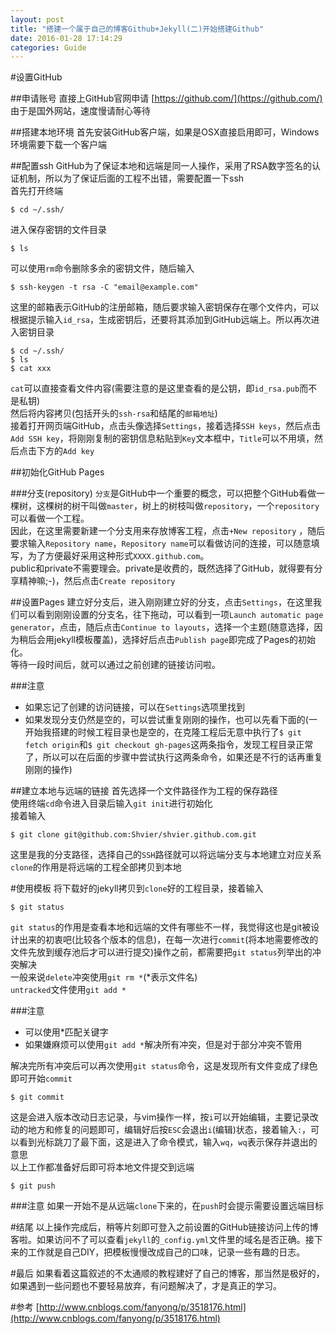 ```yaml
---
layout: post
title: "搭建一个属于自己的博客Github+Jekyll(二)开始搭建Github"
date: 2016-01-28 17:14:29
categories: Guide
---
```

#设置GitHub     

 
##申请账号
直接上GitHub官网申请 [https://github.com/](https://github.com/)  
由于是国外网站，速度慢请耐心等待     


##搭建本地环境
首先安装GitHub客户端，如果是OSX直接启用即可，Windows环境需要下载一个客户端    


##配置ssh
GitHub为了保证本地和远端是同一人操作，采用了RSA数字签名的认证机制，所以为了保证后面的工程不出错，需要配置一下ssh   
首先打开终端      

	$ cd ~/.ssh/   
	
进入保存密钥的文件目录

	$ ls
	
可以使用`rm`命令删除多余的密钥文件，随后输入

	$ ssh-keygen -t rsa -C "email@example.com"
	
这里的邮箱表示GitHub的注册邮箱，随后要求输入密钥保存在哪个文件内，可以根据提示输入`id_rsa`，生成密钥后，还要将其添加到GitHub远端上。所以再次进入密钥目录

	$ cd ~/.ssh/
	$ ls
	$ cat xxx
	
`cat`可以直接查看文件内容(需要注意的是这里查看的是公钥，即`id_rsa.pub`而不是私钥)   
然后将内容拷贝(包括开头的`ssh-rsa`和结尾的`邮箱地址`)   
接着打开网页端GitHub，点击头像选择`Settings`，接着选择`SSH keys`，然后点击`Add SSH key`，将刚刚复制的密钥信息粘贴到`Key`文本框中，`Title`可以不用填，然后点击下方的`Add key`   


##初始化GitHub Pages   


###分支(repository)
`分支`是GitHub中一个重要的概念，可以把整个GitHub看做一棵树，这棵树的树干叫做`master`，树上的树枝叫做`repository`，一个`repository`可以看做一个工程。    
因此，在这里需要新建一个分支用来存放博客工程，点击`+New repository` ，随后要求输入`Repository name`，`Repository name`可以看做访问的连接，可以随意填写，为了方便最好采用这种形式`XXXX.github.com`。   
public和private不需要理会。private是收费的，既然选择了GitHub，就得要有分享精神嘛;-)，然后点击`Create repository`
   
   
##设置Pages
建立好分支后，进入刚刚建立好的分支，点击`Settings`，在这里我们可以看到刚刚设置的分支名，往下拖动，可以看到一项`Launch automatic page generator`，点击，随后点击`Continue to layouts`，选择一个主题(随意选择，因为稍后会用jekyll模板覆盖)，选择好后点击`Publish page`即完成了Pages的初始化。   
等待一段时间后，就可以通过之前创建的链接访问啦。     
   
     
###注意
- 如果忘记了创建的访问链接，可以在`Settings`选项里找到
- 如果发现分支仍然是空的，可以尝试重复刚刚的操作，也可以先看下面的(一开始我搭建的时候工程目录也是空的，在克隆工程后无意中执行了`$ git fetch origin`和`$ git checkout gh-pages`这两条指令，发现工程目录正常了，所以可以在后面的步骤中尝试执行这两条命令，如果还是不行的话再重复刚刚的操作)   
 
##建立本地与远端的链接
首先选择一个文件路径作为工程的保存路径   
使用终端`cd`命令进入目录后输入`git init`进行初始化   
接着输入   
	
	$ git clone git@github.com:Shvier/shvier.github.com.git   
	
这里是我的分支路径，选择自己的`SSH`路径就可以将远端分支与本地建立对应关系      
`clone`的作用是将远端的工程全部拷贝到本地
   
   
#使用模板
将下载好的jekyll拷贝到`clone`好的工程目录，接着输入

	$ git status
	
`git status`的作用是查看本地和远端的文件有哪些不一样，我觉得这也是git被设计出来的初衷吧(比较各个版本的信息)，在每一次进行`commit`(将本地需要修改的文件先放到缓存池后才可以进行提交)操作之前，都需要把`git status`列举出的冲突解决   
一般来说`delete`冲突使用`git rm *`(*表示文件名)   
`untracked`文件使用`git add *`   
   
   
###注意
- 可以使用*匹配关键字
- 如果嫌麻烦可以使用`git add *`解决所有冲突，但是对于部分冲突不管用    

解决完所有冲突后可以再次使用`git status`命令，这是发现所有文件变成了绿色即可开始`commit`

	$ git commit
	
这是会进入版本改动日志记录，与vim操作一样，按`i`可以开始编辑，主要记录改动的地方和修复的问题即可，编辑好后按`ESC`会退出`i`(编辑)状态，接着输入`:`，可以看到光标跳刀了最下面，这是进入了命令模式，输入`wq`，`wq`表示保存并退出的意思    
以上工作都准备好后即可将本地文件提交到远端

	$ git push
	
    
###注意
如果一开始不是从远端`clone`下来的，在`push`时会提示需要设置远端目标
   
#结尾
以上操作完成后，稍等片刻即可登入之前设置的GitHub链接访问上传的博客啦。如果访问不了可以查看`jekyll`的`_config.yml`文件里的域名是否正确。接下来的工作就是自己DIY，把模板慢慢改成自己的口味，记录一些有趣的日志。
   
#最后
如果看着这篇叙述的不太通顺的教程建好了自己的博客，那当然是极好的，如果遇到一些问题也不要轻易放弃，有问题解决了，才是真正的学习。
  
#参考
[http://www.cnblogs.com/fanyong/p/3518176.html](http://www.cnblogs.com/fanyong/p/3518176.html)